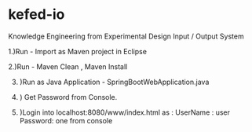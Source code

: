 # kefed-io
Knowledge Engineering from Experimental Design Input / Output System

1.)Run - Import as Maven project in Eclipse

2.)Run - Maven Clean , Maven Install

3. )Run as Java Application - SpringBootWebApplication.java

4. ) Get Password from Console.
5. )Login into localhost:8080/www/index.html as :
UserName : user
Password: one from console
